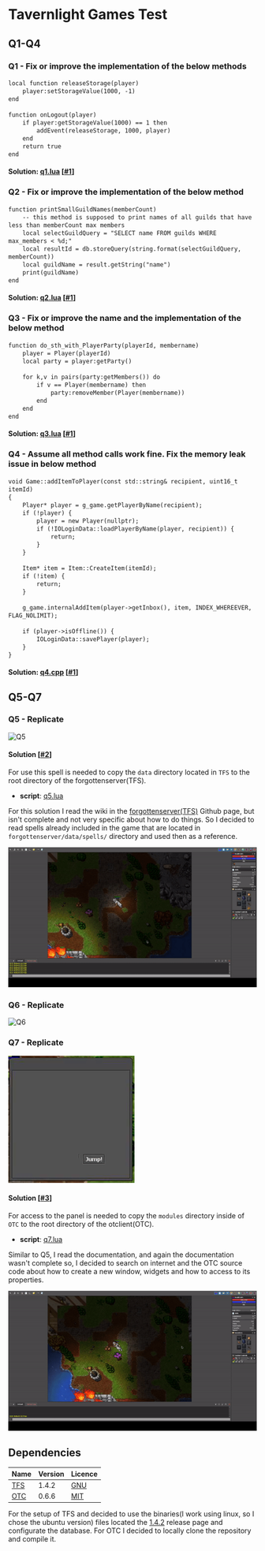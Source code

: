 # Tavernlight Games Test
## Q1-Q4
### Q1 - Fix or improve the implementation of the below methods
```
local function releaseStorage(player)
    player:setStorageValue(1000, -1)
end

function onLogout(player)
    if player:getStorageValue(1000) == 1 then
        addEvent(releaseStorage, 1000, player)
    end
    return true
end
```
#### Solution: [q1.lua](scripts/q1.lua) [[#1](https://github.com/Steback/TavernlightTest/pull/1)]

### Q2 - Fix or improve the implementation of the below method
```
function printSmallGuildNames(memberCount)
    -- this method is supposed to print names of all guilds that have less than memberCount max members
    local selectGuildQuery = "SELECT name FROM guilds WHERE max_members < %d;"
    local resultId = db.storeQuery(string.format(selectGuildQuery, memberCount))
    local guildName = result.getString("name")
    print(guildName)
end
```
#### Solution: [q2.lua](scripts/q2.lua) [[#1](https://github.com/Steback/TavernlightTest/pull/1)]

### Q3 - Fix or improve the name and the implementation of the below method
```
function do_sth_with_PlayerParty(playerId, membername)
    player = Player(playerId)
    local party = player:getParty()

    for k,v in pairs(party:getMembers()) do
        if v == Player(membername) then
            party:removeMember(Player(membername))
        end
    end
end
```
#### Solution: [q3.lua](scripts/q3.lua) [[#1](https://github.com/Steback/TavernlightTest/pull/1)]

### Q4 - Assume all method calls work fine. Fix the memory leak issue in below method
```
void Game::addItemToPlayer(const std::string& recipient, uint16_t itemId)
{
    Player* player = g_game.getPlayerByName(recipient);
    if (!player) {
        player = new Player(nullptr);
        if (!IOLoginData::loadPlayerByName(player, recipient)) {
            return;
        }
    }

    Item* item = Item::CreateItem(itemId);
    if (!item) {
        return;
    }

    g_game.internalAddItem(player->getInbox(), item, INDEX_WHEREEVER, FLAG_NOLIMIT);

    if (player->isOffline()) {
        IOLoginData::savePlayer(player);
    }
}
```
#### Solution: [q4.cpp](source/q4.cpp) [[#1](https://github.com/Steback/TavernlightTest/pull/1)]

## Q5-Q7
### Q5 - Replicate
![Q5](documentation/Question5.gif)

#### Solution [[#2](https://github.com/Steback/TavernlightTest/pull/2)]
For use this spell is needed to copy the `data` directory located in `TFS` to the root directory of the forgottenserver(TFS).
* **script**: [q5.lua](TFS/data/spells/scripts/attack/q5.lua)

For this solution I read the wiki in the [forgottenserver(TFS)](https://github.com/otland/forgottenserver/wiki) Github page, but isn't complete and not very specific about how to do things. So I decided to read spells already included in the game that are located in `forgottenserver/data/spells/` directory and used then as a reference.

![Q5 Solution](documentation/Question5_Solution.gif)

### Q6 - Replicate
![Q6](documentation/Question6.gif)

### Q7 - Replicate
![Q7](documentation/Question7.gif)

#### Solution [[#3](https://github.com/Steback/TavernlightTest/pull/3)]

For access to the panel is needed to copy the `modules` directory inside of `OTC` to the root directory of the otclient(OTC).
* **script**: [q7.lua](OTC/modules/game_q7/q7.lua)

Similar to Q5, I read the documentation, and again the documentation wasn't complete so, I decided to search on internet and the OTC source code about how to create a new window, widgets and how to access to its properties.

![Q7 Solution](documentation/Question7_Solution.gif)

## Dependencies 
| Name                                             | Version | Licence                                                              |
|--------------------------------------------------|---------|----------------------------------------------------------------------|
| [TFS](https://github.com/otland/forgottenserver) | 1.4.2   | [GNU](https://github.com/otland/forgottenserver/blob/master/LICENSE) |
| [OTC](https://github.com/edubart/otclient)       | 0.6.6   | [MIT](https://github.com/edubart/otclient/blob/master/LICENSE)       |

For the setup of TFS and decided to use the binaries(I work using linux, so I chose the ubuntu version) files located the [1.4.2](https://github.com/otland/forgottenserver/releases/tag/v1.4.2) release page and configurate the database. For OTC I decided to locally clone the repository and compile it.
